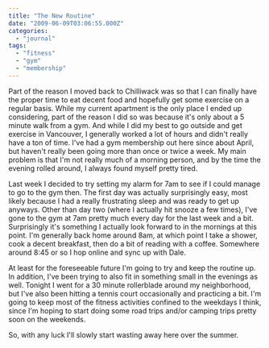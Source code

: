 ```yaml
---
title: "The New Routine"
date: "2009-06-09T03:06:55.000Z"
categories: 
  - "journal"
tags: 
  - "fitness"
  - "gym"
  - "membership"
---
```


Part of the reason I moved back to Chilliwack was so that I can finally have the proper time to eat decent food and hopefully get some exercise on a regular basis. While my current apartment is the only place I ended up considering, part of the reason I did so was because it's only about a 5 minute walk from a gym. And while I did my best to go outside and get exercise in Vancouver, I generally worked a lot of hours and didn't really have a ton of time. I've had a gym membership out here since about April, but haven't really been going more than once or twice a week. My main problem is that I'm not really much of a morning person, and by the time the evening rolled around, I always found myself pretty tired.

Last week I decided to try setting my alarm for 7am to see if I could manage to go to the gym then. The first day was actually surprisingly easy, most likely because I had a really frustrating sleep and was ready to get up anyways. Other than day two (where I actually hit snooze a few times), I've gone to the gym at 7am pretty much every day for the last week and a bit. Surprisingly it's something I actually look forward to in the mornings at this point. I'm generally back home around 8am, at which point I take a shower, cook a decent breakfast, then do a bit of reading with a coffee. Somewhere around 8:45 or so I hop online and sync up with Dale.

At least for the foreseeable future I'm going to try and keep the routine up. In addition, I've been trying to also fit in something small in the evenings as well. Tonight I went for a 30 minute rollerblade around my neighborhood, but I've also been hitting a tennis court occasionally and practicing a bit. I'm going to keep most of the fitness activities confined to the weekdays I think, since I'm hoping to start doing some road trips and/or camping trips pretty soon on the weekends.

So, with any luck I'll slowly start wasting away here over the summer.
